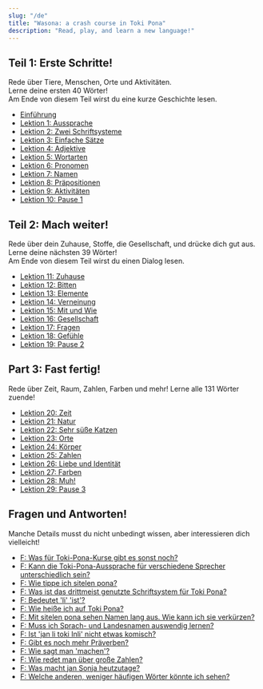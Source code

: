 ```yaml
---
slug: "/de"
title: "Wasona: a crash course in Toki Pona"
description: "Read, play, and learn a new language!"
---
```

## Teil 1: Erste Schritte!

Rede über Tiere, Menschen, Orte und Aktivitäten.  
Lerne deine ersten 40 Wörter!  
Am Ende von diesem Teil wirst du eine kurze Geschichte lesen.

* [Einführung](de/00)
* [Lektion 1: Aussprache](de/01)
* [Lektion 2: Zwei Schriftsysteme](de/02)
* [Lektion 3: Einfache Sätze](de/03)
* [Lektion 4: Adjektive](de/04)
* [Lektion 5: Wortarten](de/05)
* [Lektion 6: Pronomen](de/06)
* [Lektion 7: Namen](de/07)
* [Lektion 8: Präpositionen](de/08)
* [Lektion 9: Aktivitäten](de/09)
* [Lektion 10: Pause 1](de/10)

## Teil 2: Mach weiter!

Rede über dein Zuhause, Stoffe, die Gesellschaft, und drücke dich gut aus.  
Lerne deine nächsten 39 Wörter!  
Am Ende von diesem Teil wirst du einen Dialog lesen.

* [Lektion 11: Zuhause](de/11)
* [Lektion 12: Bitten](de/12)
* [Lektion 13: Elemente](de/13)
* [Lektion 14: Verneinung](de/14)
* [Lektion 15: Mit und Wie](de/15)
* [Lektion 16: Gesellschaft](de/16)
* [Lektion 17: Fragen](de/17)
* [Lektion 18: Gefühle](de/18)
* [Lektion 19: Pause 2](de/19)

## Part 3: Fast fertig!

Rede über Zeit, Raum, Zahlen, Farben und mehr!
Lerne alle 131 Wörter zuende!

* [Lektion 20: Zeit](de/20)
* [Lektion 21: Natur](de/21)
* [Lektion 22: Sehr süße Katzen](de/22)
* [Lektion 23: Orte](de/23)
* [Lektion 24: Körper](de/24)
* [Lektion 25: Zahlen](de/25)
* [Lektion 26: Liebe und Identität](de/26)
* [Lektion 27: Farben](de/27)
* [Lektion 28: Muh!](de/28)
* [Lektion 29: Pause 3](de/29)

## Fragen und Antworten!

Manche Details musst du nicht unbedingt wissen, aber interessieren dich vielleicht!

* [F: Was für Toki-Pona-Kurse gibt es sonst noch?](de/other-courses)
* [F: Kann die Toki-Pona-Aussprache für verschiedene Sprecher unterschiedlich sein?](de/sound-variation)
* [F: Wie tippe ich sitelen pona?](de/fonts)
* [F: Was ist das drittmeist genutzte Schriftsystem für Toki Pona?](de/sitelen-sitelen)
* [F: Bedeutet 'li' 'ist'?](de/li-and-is)
* [F: Wie heiße ich auf Toki Pona?](de/make-a-name)
* [F: Mit sitelen pona sehen Namen lang aus. Wie kann ich sie verkürzen?](de/simpler-cartouches)
* [F: Muss ich Sprach- und Landesnamen auswendig lernen?](de/languages-countries)
* [F: Ist 'jan li toki Inli' nicht etwas komisch?](de/named-verbs)
* [F: Gibt es noch mehr Präverben?](de/more-preverbs)
* [F: Wie sagt man 'machen'?](de/doing)
* [F: Wie redet man über große Zahlen?](de/large-numbers)
* [F: Was macht jan Sonja heutzutage?](de/jan-sonja)
* [F: Welche anderen, weniger häufigen Wörter könnte ich sehen?](de/uncommon-words)
